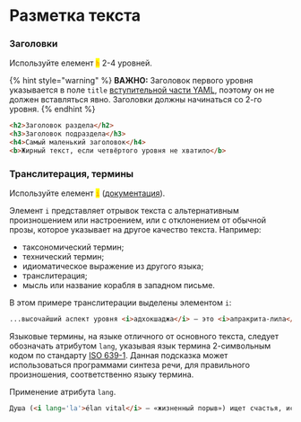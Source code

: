 # Разметка текста

### Заголовки <a href="#headings" id="headings"></a>

Используйте елемент <mark style="color:orange;">**`h`**</mark> 2-4 уровней.

{% hint style="warning" %}
**ВАЖНО:** Заголовок первого уровня указывается в поле `title` [вступительной части YAML](yaml.md), поэтому он не должен вставляться явно. Заголовки должны начинаться со 2-го уровня.
{% endhint %}

```html
<h2>Заголовок раздела</h2>
<h3>Заголовок подраздела</h3>
<h4>Самый маленький заголовок</h4>
<b>Жирный текст, если четвёртого уровня не хватило</b>
```

### Транслитерация, термины <a href="#transliteration" id="transliteration"></a>

Используйте елемент <mark style="color:orange;">**`i`**</mark> ([документация](https://html.spec.whatwg.org/multipage/text-level-semantics.html#the-i-element)).

Элемент `i` представляет отрывок текста c альтернативным произношением или настроением, или с отклонением от обычной прозы, которое указывает на другое качество текста. Например:

* таксономический термин;
* технический термин;
* идиоматическое выражение из другого языка;
* транслитерация;
* мысль или название корабля в западном письме.

В этом примере транслитерации выделены элементом `i`:

```html
...высочайший аспект уровня <i>адхокшаджа</i> — это <i>апракрита-лила</i> Кришны...
```

Языковые термины, на языке отличного от основного текста, следует обозначать атрибутом `lang`, указывая язык термина 2-символьным кодом по стандарту [ISO 639-1](https://en.wikipedia.org/wiki/List\_of\_ISO\_639-1\_codes). Данная подсказка может использоваться программами синтеза речи, для правильного произношения, соответственно языку термина.

Применение атрибута `lang`.

```html
Душа (<i lang='la'>élan vital</i> — «жизненный порыв») ищет счастья, исполненности желаний.
```
